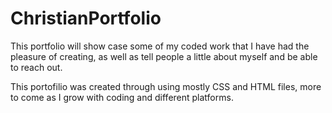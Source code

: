 # ChristianPortfolio
This portfolio will show case some of my coded work that I have had the pleasure of creating, as well as tell people a little about myself and be able to reach out. 

This portofilio was created through using mostly CSS and HTML files, more to come as I grow with coding and different platforms.
